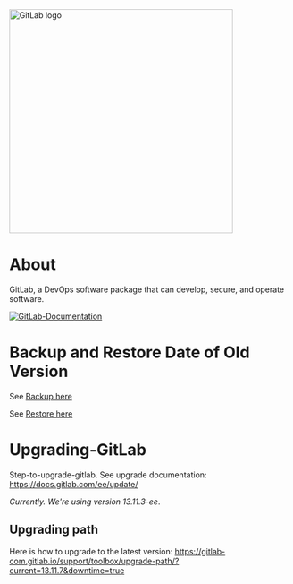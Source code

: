 <a href="https://about.gitlab.com/">
    <img width="400" src="https://images.ctfassets.net/xz1dnu24egyd/1hnQd13UBU7n5V0RsJcbP3/769692e40a6d528e334b84f079c1f577/gitlab-logo-100.png" alt="GitLab logo"> 
</a>

# About
GitLab, a DevOps software package that can develop, secure, and operate software.

[![GitLab-Documentation](https://img.shields.io/badge/gitlab-documentation-green)](https://docs.gitlab.com/)

# Backup and Restore Date of Old Version
See <a href="https://docs.gitlab.com/ee/administration/backup_restore/backup_gitlab.html">Backup here</a>

See <a href="https://docs.gitlab.com/ee/administration/backup_restore/restore_gitlab.html">Restore here</a>

# Upgrading-GitLab
Step-to-upgrade-gitlab.
See upgrade documentation: https://docs.gitlab.com/ee/update/

*Currently. We're using version 13.11.3-ee*.

## Upgrading path
Here is how to upgrade to the latest version: https://gitlab-com.gitlab.io/support/toolbox/upgrade-path/?current=13.11.7&downtime=true 
